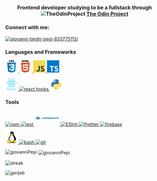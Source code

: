<h3 align="center">Frontend developer studying to be a fullstack through  <img src="https://www.theodinproject.com/assets/icons/odin-icon-b5b31c073f7417a257003166c98cc23743654715305910c068b93a3bf4d3065d.svg" alt="TheOdinProject" width="40" height="40"/> 
<a href="https://theodinproject.com" target="_blank" rel="noreferrer">The Odin Project</a></h3>

<h3 align="left">Connect with me:</h3>
<p align="left">
<a href="https://linkedin.com/in/giovanni-tieghi-pepi-833775113/" target="blank"><img align="center" src="https://raw.githubusercontent.com/rahuldkjain/github-profile-readme-generator/master/src/images/icons/Social/linked-in-alt.svg" alt="giovanni-tieghi-pepi-833775113/" height="30" width="40" /></a>
</p>

<h3 align="left">Languages and Frameworks</h3>
<p align="left"> <a href="https://www.w3schools.com/css/" target="_blank" rel="noreferrer"> <img src="https://raw.githubusercontent.com/devicons/devicon/master/icons/css3/css3-original-wordmark.svg" alt="css3" width="40" height="40"/> </a> <a href="https://www.w3.org/html/" target="_blank" rel="noreferrer"> <img src="https://raw.githubusercontent.com/devicons/devicon/master/icons/html5/html5-original-wordmark.svg" alt="html5" width="40" height="40"/> </a> <a href="https://developer.mozilla.org/en-US/docs/Web/JavaScript" target="_blank" rel="noreferrer"> <img src="https://raw.githubusercontent.com/devicons/devicon/master/icons/javascript/javascript-original.svg" alt="javascript" width="40" height="40"/> </a>
 <a href="https://www.typescriptlang.org/" target="_blank" rel="noreferrer"> <img src="https://raw.githubusercontent.com/devicons/devicon/master/icons/typescript/typescript-original.svg" alt="typescript" width="40" height="40"/> </a>

   <a href="https://reactjs.org/" target="_blank" rel="noreferrer"> <img src="https://raw.githubusercontent.com/devicons/devicon/master/icons/react/react-original-wordmark.svg" alt="react" width="40" height="40"/> </a>
      <a href="https://reactjs.org/" target="_blank" rel="noreferrer"> <img src="https://www.lambda3.com.br/wp-content/uploads//2019/03/images-3.png" alt="react hooks" width="80" height="40"/> </a>
   <a href="https://www.python.org" target="_blank" rel="noreferrer"> <img src="https://raw.githubusercontent.com/devicons/devicon/master/icons/python/python-original.svg" alt="python" width="40" height="40" alt="python"/> </a> 

   
   
<h3 align="left">Tools</h3>
   
   <a href="https://www.npmjs.com/" target="_blank" rel="noreferrer">  <img src="https://user-images.githubusercontent.com/5255535/163716329-c4babaa6-d8c6-49cc-8430-5fbdd7120aec.png" alt="npm" width="40" height="40"/> <a href="https://jestjs.io" target="_blank" rel="noreferrer"> <img src="https://www.vectorlogo.zone/logos/jestjsio/jestjsio-icon.svg" alt="jest" width="40" height="40"/> <a href="https://webpack.js.org" target="_blank" rel="noreferrer"> <img src="https://raw.githubusercontent.com/devicons/devicon/d00d0969292a6569d45b06d3f350f463a0107b0d/icons/webpack/webpack-original-wordmark.svg" alt="webpack" width="80" height="50"/> </a> <a href="https://eslint.org/" target="_blank" rel="noreferrer"> <img src="https://d33wubrfki0l68.cloudfront.net/204482ca413433c80cd14fe369e2181dd97a2a40/092e2/assets/img/logo.svg" alt="ESlint" width="40" height="40"/> </a>
 <a href="https://prettier.io/" target="_blank" rel="noreferrer"> <img src="https://prettier.io/icon.png" alt="Prettier" width="40" height="40"/> </a> 
   <a href="https://firebase.google.com/" > <img src="https://www.gstatic.com/devrel-devsite/prod/vca1a7aa93dfbcd9e1edcd6c1c4e4a9062a9347918300772c1805a64de2865c06/firebase/images/lockup.svg" alt="firebase" width='120' height='40' /> </a>
      
      
 </a> <a href="https://www.linux.org/" target="_blank" rel="noreferrer"> <img src="https://raw.githubusercontent.com/devicons/devicon/master/icons/linux/linux-original.svg" alt="linux" width="40" height="40"/> </a> <a href="https://www.gnu.org/software/bash/" target="_blank" rel="noreferrer"> <img src="https://www.vectorlogo.zone/logos/gnu_bash/gnu_bash-icon.svg" alt="bash" width="40" height="40"/> </a>  <a href="https://git-scm.com/" target="_blank" rel="noreferrer"> <img src="https://www.vectorlogo.zone/logos/git-scm/git-scm-icon.svg" alt="git" width="40" height="40"/> </a> </p>
  
<p><img align="left" src="https://github-readme-stats.vercel.app/api/top-langs?username=giovanniPepi&langs_count=10&theme=nord&show_icons=true&locale=en&layout=compact" alt="giovanniPepi" /></p>
   
<p>&nbsp;<img align="center" src="https://github-readme-stats.vercel.app/api?username=giovanniPepi&&theme=nord&count_private=true&show_icons=true)](https://github.com/anuraghazra/github-readme-stats" alt="giovanniPepi" /></p>

<p><img align="center" src="https://github-readme-streak-stats.herokuapp.com?user=giovanniPepi&theme=monokai&date_format=M%20j%5B%2C%20Y%5D" alt="streak"/></p>


<p align="left"> <img src="https://komarev.com/ghpvc/?username=gerijeb&label=Profile%20views&color=0e75b6&style=flat" alt="gerijeb" /> </p>

